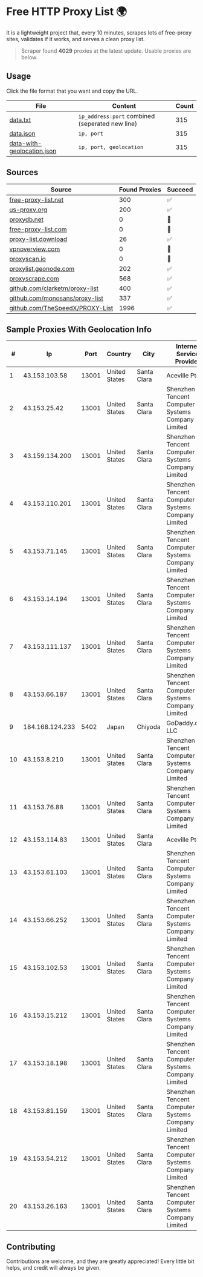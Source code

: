 
# Free HTTP Proxy List 🌍

It is a lightweight project that, every 10 minutes, scrapes lots of free-proxy sites, validates if it works, and serves a clean proxy list.


> Scraper found **4029** proxies at the latest update. Usable proxies are below.

## Usage

Click the file format that you want and copy the URL.


|File|Content|Count|
|----|-------|-----|
|[data.txt](https://raw.githubusercontent.com/themiralay/Proxy-List-World/master/data.txt)|`ip_address:port` combined (seperated new line)|315|
|[data.json](https://raw.githubusercontent.com/themiralay/Proxy-List-World/master/data.json)|`ip, port`|315|
|[data-with-geolocation.json](https://raw.githubusercontent.com/themiralay/Proxy-List-World/master/data-with-geolocation.json)|`ip, port, geolocation`|315|

## Sources

|Source|Found Proxies|Succeed|
|------|-------------|-------|
|[free-proxy-list.net](https://free-proxy-list.net)|300|✅|
|[us-proxy.org](https://www.us-proxy.org)|200|✅|
|[proxydb.net](http://proxydb.net)|0|🚫|
|[free-proxy-list.com](https://free-proxy-list.com/?page=&port=&type%5B%5D=http&type%5B%5D=https&up_time=0&search=Search)|0|🚫|
|[proxy-list.download](https://www.proxy-list.download/HTTP)|26|✅|
|[vpnoverview.com](https://vpnoverview.com/privacy/anonymous-browsing/free-proxy-servers)|0|🚫|
|[proxyscan.io](https://www.proxyscan.io)|0|🚫|
|[proxylist.geonode.com](https://proxylist.geonode.com/api/proxy-list?limit=300&page=1&sort_by=lastChecked&sort_type=desc&protocols=http,https)|202|✅|
|[proxyscrape.com](https://api.proxyscrape.com/v2/?request=displayproxies&protocol=http&timeout=10000&country=all&ssl=all&anonymity=all)|568|✅|
|[github.com/clarketm/proxy-list](https://raw.githubusercontent.com/clarketm/proxy-list/master/proxy-list-raw.txt)|400|✅|
|[github.com/monosans/proxy-list](https://raw.githubusercontent.com/monosans/proxy-list/main/proxies/http.txt)|337|✅|
|[github.com/TheSpeedX/PROXY-List](https://raw.githubusercontent.com/TheSpeedX/PROXY-List/master/http.txt)|1996|✅|


## Sample Proxies With Geolocation Info

|#|Ip|Port|Country|City|Internet Service Provider|
|-|--|----|-------|----|-------------------------|
|1|43.153.103.58|13001|United States|Santa Clara|Aceville Pte.ltd|
|2|43.153.25.42|13001|United States|Santa Clara|Shenzhen Tencent Computer Systems Company Limited|
|3|43.159.134.200|13001|United States|Santa Clara|Shenzhen Tencent Computer Systems Company Limited|
|4|43.153.110.201|13001|United States|Santa Clara|Shenzhen Tencent Computer Systems Company Limited|
|5|43.153.71.145|13001|United States|Santa Clara|Shenzhen Tencent Computer Systems Company Limited|
|6|43.153.14.194|13001|United States|Santa Clara|Shenzhen Tencent Computer Systems Company Limited|
|7|43.153.111.137|13001|United States|Santa Clara|Shenzhen Tencent Computer Systems Company Limited|
|8|43.153.66.187|13001|United States|Santa Clara|Shenzhen Tencent Computer Systems Company Limited|
|9|184.168.124.233|5402|Japan|Chiyoda|GoDaddy.com, LLC|
|10|43.153.8.210|13001|United States|Santa Clara|Shenzhen Tencent Computer Systems Company Limited|
|11|43.153.76.88|13001|United States|Santa Clara|Shenzhen Tencent Computer Systems Company Limited|
|12|43.153.114.83|13001|United States|Santa Clara|Aceville Pte.ltd|
|13|43.153.61.103|13001|United States|Santa Clara|Shenzhen Tencent Computer Systems Company Limited|
|14|43.153.66.252|13001|United States|Santa Clara|Shenzhen Tencent Computer Systems Company Limited|
|15|43.153.102.53|13001|United States|Santa Clara|Shenzhen Tencent Computer Systems Company Limited|
|16|43.153.15.212|13001|United States|Santa Clara|Shenzhen Tencent Computer Systems Company Limited|
|17|43.153.18.198|13001|United States|Santa Clara|Shenzhen Tencent Computer Systems Company Limited|
|18|43.153.81.159|13001|United States|Santa Clara|Shenzhen Tencent Computer Systems Company Limited|
|19|43.153.54.212|13001|United States|Santa Clara|Shenzhen Tencent Computer Systems Company Limited|
|20|43.153.26.163|13001|United States|Santa Clara|Shenzhen Tencent Computer Systems Company Limited|



## Contributing

Contributions are welcome, and they are greatly appreciated! Every
little bit helps, and credit will always be given.

